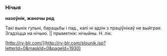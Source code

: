 ### Нічыя
**назоўнік, жаночы род**

Такі вынік гульні, барацьбы і пад., калі ні адзін з праціўнікаў не выйграе. Згадзіцца на нічыю. || прыметнік: нічыйны. Н. лік.

<a rel="author">[http://rv-blr.com/](http://rv-blr.com/slounik.jsp?letterId=0&maskId=0&pageId=1930)</a>
